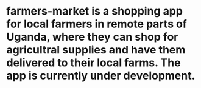 # farmers-market is a shopping app for local farmers in remote parts of Uganda, where they can shop for agricultral supplies and have them delivered to their local farms. The app is currently under development.